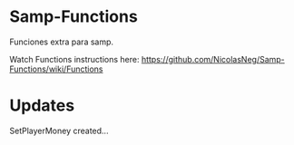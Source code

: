 # Samp-Functions
Funciones extra para samp.

Watch Functions instructions here: https://github.com/NicolasNeg/Samp-Functions/wiki/Functions

# Updates
SetPlayerMoney created...
